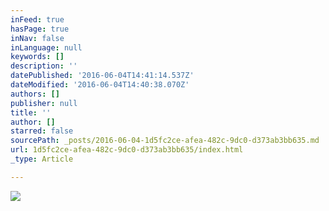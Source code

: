 ```yaml
---
inFeed: true
hasPage: true
inNav: false
inLanguage: null
keywords: []
description: ''
datePublished: '2016-06-04T14:41:14.537Z'
dateModified: '2016-06-04T14:40:38.070Z'
authors: []
publisher: null
title: ''
author: []
starred: false
sourcePath: _posts/2016-06-04-1d5fc2ce-afea-482c-9dc0-d373ab3bb635.md
url: 1d5fc2ce-afea-482c-9dc0-d373ab3bb635/index.html
_type: Article

---
```

![](https://the-grid-user-content.s3-us-west-2.amazonaws.com/b19bed9b-0ba5-41ce-ab02-ea2f525b2284.png)